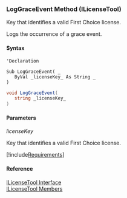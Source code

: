 ﻿### LogGraceEvent Method (ILicenseTool)

Key that identifies a valid First Choice license.

Logs the occurrence of a grace event.

#### Syntax

```vbnet
'Declaration

Sub LogGraceEvent( _
   ByVal _licenseKey_ As String _
) 
```

```csharp
void LogGraceEvent( 
   string _licenseKey_
)
```

#### Parameters

_licenseKey_

Key that identifies a valid First Choice license.

[!include[Requirements](../partials/requirements.md)]

#### Reference

[ILicenseTool Interface](FChoice.Common~FChoice.Common.Licensing.ILicenseTool.md)  
[ILicenseTool Members](FChoice.Common~FChoice.Common.Licensing.ILicenseTool_members.md)